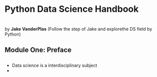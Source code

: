 # Python Data Science Handbook <h1> 
 
by **Jake VanderPlas**  (Follow the step of Jake and explorethe DS field by Python)

## Module One: Preface <h2>
*  Data science is a interdisciplinary subject
*  



